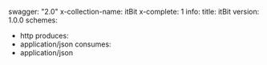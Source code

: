 swagger: "2.0"
x-collection-name: itBit
x-complete: 1
info:
  title: itBit
  version: 1.0.0
schemes:
- http
produces:
- application/json
consumes:
- application/json